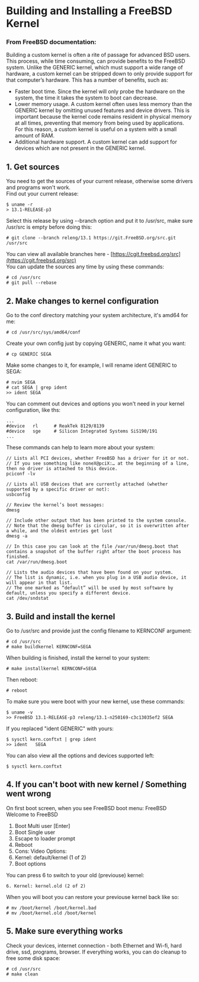 # Building and Installing a FreeBSD Kernel
### From FreeBSD documentation: <br>
 Building a custom kernel is often a rite of passage for advanced BSD users. This process, while time consuming, can provide benefits to the FreeBSD system. Unlike the GENERIC kernel, which must support a wide range of hardware, a custom kernel can be stripped down to only provide support for that computer’s hardware. This has a number of benefits, such as:
- Faster boot time. Since the kernel will only probe the hardware on the system, the time it takes the system to boot can decrease.
- Lower memory usage. A custom kernel often uses less memory than the GENERIC kernel by omitting unused features and device drivers. This is important because the kernel code remains resident in physical memory at all times, preventing that memory from being used by applications. For this reason, a custom kernel is useful on a system with a small amount of RAM.
- Additional hardware support. A custom kernel can add support for devices which are not present in the GENERIC kernel.
## 1. Get sources
You need to get the sources of your current release, otherwise some drivers and programs won't work. <br>
Find out your current release:
````
$ uname -r
> 13.1-RELEASE-p3
````
Select this release by using --branch option and put it to /usr/src, make sure /usr/src is empty before doing this:
````
# git clone --branch releng/13.1 https://git.FreeBSD.org/src.git /usr/src
````
You can view all available branches here - [https://cgit.freebsd.org/src](https://cgit.freebsd.org/src) <br>
You can update the sources any time by using these commands:
````
# cd /usr/src
# git pull --rebase
````
## 2. Make changes to kernel configuration
Go to the conf directory matching your system architecture, it's amd64 for me:
````
# cd /usr/src/sys/amd64/conf
````
Create your own config just by copying GENERIC, name it what you want:
````
# cp GENERIC SEGA
````
Make some changes to it, for example, I will rename ident GENERIC to SEGA:
````
# nvim SEGA
# cat SEGA | grep ident 
>> ident SEGA
````
You can comment out devices and options you won't need in your kernel configuration, like ths:
````
...
#device   rl      # ReakTek 8129/8139
#device   sge     # Silicon Integrated Systems SiS190/191
...
````
These commands can help to learn more about your system:
````
// Lists all PCI devices, whether FreeBSD has a driver for it or not.
// If you see something like noneX@pciX:… at the beginning of a line, then no driver is attached to this device.
pciconf -lv

// Lists all USB devices that are currently attached (whether supported by a specific driver or not):
usbconfig

// Review the kernel’s boot messages:
dmesg

// Include other output that has been printed to the system console. 
// Note that the dmesg buffer is circular, so it is overwritten after a while, and the oldest entries get lost
dmesg -a

// In this case you can look at the file /var/run/dmesg.boot that contains a snapshot of the buffer right after the boot process has finished.
cat /var/run/dmesg.boot

// Lists the audio devices that have been found on your system. 
// The list is dynamic, i.e. when you plug in a USB audio device, it will appear in that list.
// The one marked as “default” will be used by most software by default, unless you specify a different device.
cat /dev/sndstat
````
## 3. Build and install the kernel
Go to /usr/src and provide just the config filename to KERNCONF argument:
````
# cd /usr/src
# make buildkernel KERNCONF=SEGA
````
When building is finished, install the kernel to your system:
````
# make installkernel KERNCONF=SEGA
````
Then reboot:
````
# reboot
````
To make sure you were boot with your new kernel, use these commands:
````
$ uname -v
>> FreeBSD 13.1-RELEASE-p3 releng/13.1-n250169-c3c13035ef2 SEGA
````
If you replaced "ident GENERIC" with yours:
````
$ sysctl kern.conftxt | grep ident
>> ident   SEGA
````
You can also view all the options and devices supported left:
````
$ sysctl kern.conftxt 
````
## 4. If you can't boot with new kernel / Something went wrong
On first boot screen, when you see FreeBSD boot menu:
FreeBSD <br>
Welcome to FreeBSD <br>
1. Boot Multi user [Enter]
2. Boot Single user
3. Escape to loader prompt
4. Reboot
5. Cons: Video
Options:
6. Kernel: default/kernel (1 of 2)
7. Boot options

You can press 6 to switch to your old (previouse) kernel:
````
6. Kernel: kernel.old (2 of 2)
````
When you will boot you can restore your previouse kernel back like so:
````
# mv /boot/kernel /boot/kernel.bad
# mv /boot/kernel.old /boot/kernel
````
## 5. Make sure everything works
Check your devices, internet connection - both Ethernet and Wi-fi, hard drive, ssd, programs, browser.
If everything works, you can do cleanup to free some disk space:
````
# cd /usr/src
# make clean
````

